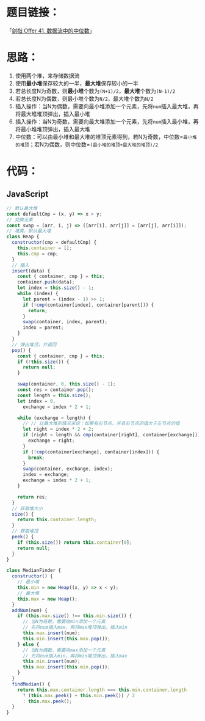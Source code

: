 # 题目链接：

「[剑指 Offer 41. 数据流中的中位数](https://leetcode-cn.com/problems/shu-ju-liu-zhong-de-zhong-wei-shu-lcof/)」

# 思路：

1. 使用两个堆，来存储数据流
2. 使用**最小堆**保存较大的一半，**最大堆**保存较小的一半
3. 若总长度N为奇数，则**最小堆**个数为`(N+1)/2`，**最大堆**个数为`(N-1)/2`
4. 若总长度N为偶数，则最小堆个数为`N/2`，最大堆个数为`N/2`
5. 插入操作：当N为偶数，需要向最小堆添加一个元素，先将`num`插入最大堆，再将最大堆堆顶弹出，插入最小堆
6. 插入操作：当N为奇数，需要向最大堆添加一个元素，先将`num`插入最小堆，再将最小堆堆顶弹出，插入最大堆
7. 中位数：可以由最小堆和最大堆的堆顶元素得到，若N为奇数，中位数=`最小堆的堆顶`；若N为偶数，则中位数=`(最小堆的堆顶+最大堆的堆顶)/2`

# 代码：

## JavaScript

```javascript
// 默认最大堆
const defaultCmp = (x, y) => x > y;
// 交换元素
const swap = (arr, i, j) => ([arr[i], arr[j]] = [arr[j], arr[i]]);
// 堆类，默认最大堆
class Heap {
  constructor(cmp = defaultCmp) {
    this.container = [];
    this.cmp = cmp;
  }
  // 插入
  insert(data) {
    const { container, cmp } = this;
    container.push(data);
    let index = this.size() - 1;
    while (index) {
      let parent = (index - 1) >> 1;
      if (!cmp(container[index], container[parent])) {
        return;
      }
      swap(container, index, parent);
      index = parent;
    }
  }
  // 弹出堆顶，并返回
  pop() {
    const { container, cmp } = this;
    if (!this.size()) {
      return null;
    }

    swap(container, 0, this.size() - 1);
    const res = container.pop();
    const length = this.size();
    let index = 0,
      exchange = index * 2 + 1;

    while (exchange < length) {
      // // 以最大堆的情况来说：如果有右节点，并且右节点的值大于左节点的值
      let right = index * 2 + 2;
      if (right < length && cmp(container[right], container[exchange])) {
        exchange = right;
      }
      if (!cmp(container[exchange], container[index])) {
        break;
      }
      swap(container, exchange, index);
      index = exchange;
      exchange = index * 2 + 1;
    }

    return res;
  }
  // 获取堆大小
  size() {
    return this.container.length;
  }
  // 获取堆顶
  peek() {
    if (this.size()) return this.container[0];
    return null;
  }
}

class MedianFinder {
  constructor() {
    // 最小堆
    this.min = new Heap((x, y) => x < y);
    // 最大堆
    this.max = new Heap();
  }
  addNum(num) {
    if (this.max.size() !== this.min.size()) {
      // 当N为奇数，需要向min添加一个元素
      // 先将num插入max，再将max堆顶弹出，插入min
      this.max.insert(num);
      this.min.insert(this.max.pop());
    } else {
      // 当N为偶数，需要向max添加一个元素
      // 先将num插入min，再将min堆顶弹出，插入max
      this.min.insert(num);
      this.max.insert(this.min.pop());
    }
  }
  findMedian() {
    return this.max.container.length === this.min.container.length
      ? (this.max.peek() + this.min.peek()) / 2
      : this.max.peek();
  }
}
```

